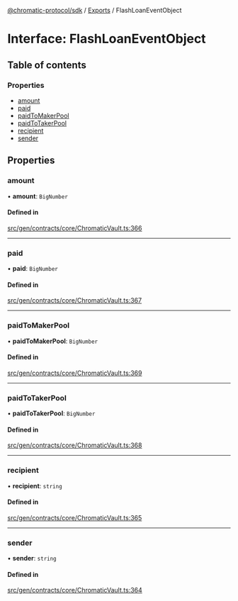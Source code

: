 [@chromatic-protocol/sdk](../README.md) / [Exports](../modules.md) / FlashLoanEventObject

# Interface: FlashLoanEventObject

## Table of contents

### Properties

- [amount](FlashLoanEventObject.md#amount)
- [paid](FlashLoanEventObject.md#paid)
- [paidToMakerPool](FlashLoanEventObject.md#paidtomakerpool)
- [paidToTakerPool](FlashLoanEventObject.md#paidtotakerpool)
- [recipient](FlashLoanEventObject.md#recipient)
- [sender](FlashLoanEventObject.md#sender)

## Properties

### amount

• **amount**: `BigNumber`

#### Defined in

[src/gen/contracts/core/ChromaticVault.ts:366](https://github.com/chromatic-protocol/sdk/blob/27c8c90/src/gen/contracts/core/ChromaticVault.ts#L366)

___

### paid

• **paid**: `BigNumber`

#### Defined in

[src/gen/contracts/core/ChromaticVault.ts:367](https://github.com/chromatic-protocol/sdk/blob/27c8c90/src/gen/contracts/core/ChromaticVault.ts#L367)

___

### paidToMakerPool

• **paidToMakerPool**: `BigNumber`

#### Defined in

[src/gen/contracts/core/ChromaticVault.ts:369](https://github.com/chromatic-protocol/sdk/blob/27c8c90/src/gen/contracts/core/ChromaticVault.ts#L369)

___

### paidToTakerPool

• **paidToTakerPool**: `BigNumber`

#### Defined in

[src/gen/contracts/core/ChromaticVault.ts:368](https://github.com/chromatic-protocol/sdk/blob/27c8c90/src/gen/contracts/core/ChromaticVault.ts#L368)

___

### recipient

• **recipient**: `string`

#### Defined in

[src/gen/contracts/core/ChromaticVault.ts:365](https://github.com/chromatic-protocol/sdk/blob/27c8c90/src/gen/contracts/core/ChromaticVault.ts#L365)

___

### sender

• **sender**: `string`

#### Defined in

[src/gen/contracts/core/ChromaticVault.ts:364](https://github.com/chromatic-protocol/sdk/blob/27c8c90/src/gen/contracts/core/ChromaticVault.ts#L364)

